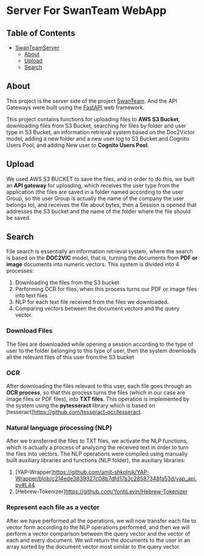 # Server For SwanTeam WebApp

## Table of Contents
* [SwanTeamServer](#Server-For-Swan-Team-WebApp)
  * [About](#about)
  * [Upload](#Upload)
  * [Search](#Search)

## About
This project is the server side of the project [SwanTeam](https://github.com/muhammadtally/swanteam). And the API Gateways were built using the [FastAPI](https://fastapi.tiangolo.com/) web framework.

This project contains functions for uploading files to **AWS S3 Bucket**, downloading files from S3 Bucket, searching for files by folder and user type in S3 Bucket, an information retrieval system based on the Doc2Victor model, adding a new folder and a new user log to S3 Bucket and Cognito Users Pool, and adding New user to **Cognito Users Pool**.

## Upload

We used AWS S3 BUCKET to save the files, and in order to do this, we built an **API gateway** for uploading, which receives the user type from the application (the files are saved in a folder named according to the user Group, so the user Group is actually the name of the company the user belongs to), and receives the file about bytes, then a Session is opened that addresses the S3 bucket and the name of the folder where the file should be saved.

## Search
File search is essentially an information retrieval system, where the search is based on the **DOC2VIC** model, that is, turning the documents from **PDF or image** documents into numeric vectors.
This system is divided into 4 processes:

1) Downloading the files from the S3 bucket
2) Performing OCR for files, when this process turns our PDF or image files into text files
3) NLP for each text file received from the files we downloaded.
4) Comparing vectors between the document vectors and the query vector.

### Download Files
The files are downloaded while opening a session according to the type of user to the folder belonging to this type of user, then the system downloads all the relevant files of this user from the S3 bucket

### OCR
After downloading the files relevant to this user, each file goes through an **OCR process**, so that this process turns the files (which in our case are image files or PDF files), into **TXT files**.
This operation is implemented by the system using the **pytesseract** library which is based on [tesseract]https://github.com/tesseract-ocr/tesseract.

### Natural language processing (NLP)
After we transferred the files to TXT files, we activate the NLP functions, which is actually a process of analyzing the received text in order to turn the files into vectors.
The NLP operations were compiled using manually built auxiliary libraries and functions (NLP folder), the auxiliary libraries:
1) [YAP-Wrapper]https://github.com/amit-shkolnik/YAP-Wrapper/blob/c214ede3839327c08b7dfd17a3c28587348fa53d/yap_api.py#L44
2) [Hebrew-Tokenizer]https://github.com/YontiLevin/Hebrew-Tokenizer

### Represent each file as a vector
After we have performed all the operations, we will now transfer each file to vector form according to the NLP operations performed, and then we will perform a vector comparison between the query vector and the vector of each and every document.
We will return the documents to the user in an array sorted by the document vector most similar to the query vector.
